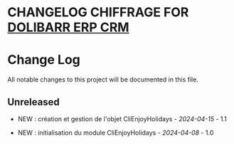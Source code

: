 # CHANGELOG CHIFFRAGE FOR [DOLIBARR ERP CRM](https://www.dolibarr.org)

# Change Log
All notable changes to this project will be documented in this file.

## Unreleased

-  NEW :  création et gestion de l'objet CliEnjoyHolidays - *2024-04-15* - 1.1


-  NEW :  initialisation du module CliEnjoyHolidays - *2024-04-08* - 1.0




